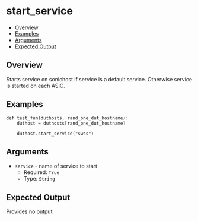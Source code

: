 # start_service

- [Overview](#overview)
- [Examples](#examples)
- [Arguments](#arguments)
- [Expected Output](#expected-output)

## Overview
Starts service on sonichost if service is a default service. Otherwise service is started on each ASIC.

## Examples
```
def test_fun(duthosts, rand_one_dut_hostname):
    duthost = duthosts[rand_one_dut_hostname]

    duthost.start_service("swss")
```

## Arguments
- `service` - name of service to start
    - Required: `True`
    - Type: `String`

## Expected Output
Provides no output
